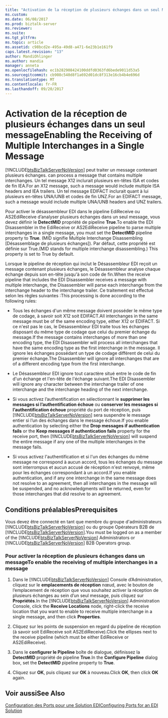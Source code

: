 ```yaml
---
title: "Activation de la réception de plusieurs échanges dans un seul Message | Documents Microsoft"
ms.custom: 
ms.date: 06/08/2017
ms.prod: biztalk-server
ms.reviewer: 
ms.suite: 
ms.tgt_pltfrm: 
ms.topic: article
ms.assetid: c98bcd2e-495a-49d8-a471-6e23b1e161f9
caps.latest.revision: "13"
author: MandiOhlinger
ms.author: mandia
manager: anneta
ms.openlocfilehash: ec1b282908424100ddfd0363fd6bede9011d53a5
ms.sourcegitcommit: cb908c540d8f1a692d01dc8f313e16cb4b4e696d
ms.translationtype: MT
ms.contentlocale: fr-FR
ms.lasthandoff: 09/20/2017
---
```

# <a name="enabling-the-receiving-of-multiple-interchanges-in-a-single-message"></a><span data-ttu-id="29111-102">Activation de la réception de plusieurs échanges dans un seul message</span><span class="sxs-lookup"><span data-stu-id="29111-102">Enabling the Receiving of Multiple Interchanges in a Single Message</span></span>
[!INCLUDE[btsBizTalkServerNoVersion](../includes/btsbiztalkservernoversion-md.md)]<span data-ttu-id="29111-103"> peut traiter un message contenant plusieurs échanges.</span><span class="sxs-lookup"><span data-stu-id="29111-103"> can process a message that contains multiple interchanges.</span></span> <span data-ttu-id="29111-104">Un tel message X12 inclurait plusieurs en-têtes ISA et codes de fin IEA.</span><span class="sxs-lookup"><span data-stu-id="29111-104">For an X12 message, such a message would include multiple ISA headers and IEA trailers.</span></span> <span data-ttu-id="29111-105">Un tel message EDIFACT inclurait quant à lui plusieurs en-têtes UNA/UNB et codes de fin UNZ.</span><span class="sxs-lookup"><span data-stu-id="29111-105">For an EDIFACT message, such a message would include multiple UNA/UNB headers and UNZ trailers.</span></span>  
  
 <span data-ttu-id="29111-106">Pour activer le désassembleur EDI dans le pipeline EdiReceive ou AS2EdiReceive d’analyser plusieurs échanges dans un seul message, vous devez définir le **DetectMID** propriété de pipeline **True**.</span><span class="sxs-lookup"><span data-stu-id="29111-106">To enable the EDI Disassembler in the EdiReceive or AS2EdiReceive pipeline to parse multiple interchanges in a single message, you must set the **DetectMID** pipeline property to **True**.</span></span> <span data-ttu-id="29111-107">(MID signifie Multiple Interchange Disassembling [Désassemblage de plusieurs échanges]). Par défaut, cette propriété est définie sur True.</span><span class="sxs-lookup"><span data-stu-id="29111-107">(MID stands for multiple interchange disassembling.) This property is set to True by default.</span></span>  
  
 <span data-ttu-id="29111-108">Lorsque le pipeline de réception qui inclut le Désassembleur EDI reçoit un message contenant plusieurs échanges, le Désassembleur analyse chaque échange depuis son en-tête jusqu'à son code de fin.</span><span class="sxs-lookup"><span data-stu-id="29111-108">When the receive pipeline that includes the EDI Disassembler receives a message with multiple interchange, the Disassembler will parse each interchange from the interchange header to the interchange trailer.</span></span> <span data-ttu-id="29111-109">Ce traitement est effectué selon les règles suivantes :</span><span class="sxs-lookup"><span data-stu-id="29111-109">This processing is done according to the following rules:</span></span>  
  
-   <span data-ttu-id="29111-110">Tous les échanges d'un même message doivent posséder le même type de codage, à savoir soit X12 soit EDIFACT.</span><span class="sxs-lookup"><span data-stu-id="29111-110">All interchanges in the same message must be of the same encoding type, either X12 or EDIFACT.</span></span> <span data-ttu-id="29111-111">Si ce n'est pas le cas, le Désassembleur EDI traite tous les échanges disposant du même type de codage que celui du premier échange du message.</span><span class="sxs-lookup"><span data-stu-id="29111-111">If the message contains interchanges of more than one encoding type, the EDI Disassembler will process all interchanges that have the same encoding type as the first interchange in the message.</span></span> <span data-ttu-id="29111-112">Il ignore les échanges possédant un type de codage différent de celui du premier échange.</span><span class="sxs-lookup"><span data-stu-id="29111-112">The Disassembler will ignore all interchanges that are of a different encoding type from the first interchange.</span></span>  
  
-   <span data-ttu-id="29111-113">Le Désassembleur EDI ignore tout caractère situé entre le code de fin d'un échange et l'en-tête de l'échange suivant.</span><span class="sxs-lookup"><span data-stu-id="29111-113">The EDI Disassembler will ignore any character between the interchange trailer of one interchange and the interchange heading of the next interchange.</span></span>  
  
-   <span data-ttu-id="29111-114">Si vous activez l’authentification en sélectionnant le **supprimer les messages si l’authentification échoue** ou **conserver les messages si l’authentification échoue** propriété du port de réception, puis [!INCLUDE[btsBizTalkServerNoVersion](../includes/btsbiztalkservernoversion-md.md)] sera suspendre le message entier si l’un des échanges dans le message échoue.</span><span class="sxs-lookup"><span data-stu-id="29111-114">If you enable authentication by selecting either the **Drop messages if authentication fails** or the **Keep messages if authentication fails** property for the receive port, then [!INCLUDE[btsBizTalkServerNoVersion](../includes/btsbiztalkservernoversion-md.md)] will suspend the entire message if any one of the multiple interchanges in the message fails.</span></span>  
  
-   <span data-ttu-id="29111-115">Si vous activez l'authentification et si l'un des échanges du même message ne correspond à aucun accord, tous les échanges du message sont interrompus et aucun accusé de réception n'est renvoyé, même pour les échanges correspondant à un accord.</span><span class="sxs-lookup"><span data-stu-id="29111-115">If you enable authentication, and if any one interchange in the same message does not resolve to an agreement, then all interchanges in the message will be suspended, and no acknowledgments will be returned, even for those interchanges that did resolve to an agreement.</span></span>  
  
## <a name="prerequisites"></a><span data-ttu-id="29111-116">Conditions préalables</span><span class="sxs-lookup"><span data-stu-id="29111-116">Prerequisites</span></span>  
 <span data-ttu-id="29111-117">Vous devez être connecté en tant que membre du groupe d'administrateurs [!INCLUDE[btsBizTalkServerNoVersion](../includes/btsbiztalkservernoversion-md.md)] ou du groupe Opérateurs B2B de  [!INCLUDE[btsBizTalkServerNoVersion](../includes/btsbiztalkservernoversion-md.md)].</span><span class="sxs-lookup"><span data-stu-id="29111-117">You must be logged on as a member of the [!INCLUDE[btsBizTalkServerNoVersion](../includes/btsbiztalkservernoversion-md.md)] Administrators or [!INCLUDE[btsBizTalkServerNoVersion](../includes/btsbiztalkservernoversion-md.md)] B2B Operators group.</span></span>  
  
### <a name="to-enable-the-receiving-of-multiple-interchanges-in-a-message"></a><span data-ttu-id="29111-118">Pour activer la réception de plusieurs échanges dans un message</span><span class="sxs-lookup"><span data-stu-id="29111-118">To enable the receiving of multiple interchanges in a message</span></span>  
  
1.  <span data-ttu-id="29111-119">Dans le [!INCLUDE[btsBizTalkServerNoVersion](../includes/btsbiztalkservernoversion-md.md)] Console d’Administration, cliquez sur le **emplacements de réception** nœud, avec le bouton de l’emplacement de réception que vous souhaitez activer la réception de plusieurs échanges au sein d’un seul message, puis cliquez sur  **Propriétés**.</span><span class="sxs-lookup"><span data-stu-id="29111-119">In the [!INCLUDE[btsBizTalkServerNoVersion](../includes/btsbiztalkservernoversion-md.md)] Administration Console, click the **Receive Locations** node, right-click the receive location that you want to enable to receive multiple interchange in a single message, and then click **Properties**.</span></span>  
  
2.  <span data-ttu-id="29111-120">Cliquez sur les points de suspension en regard du pipeline de réception (à savoir soit EdiReceive soit AS2EdiReceive).</span><span class="sxs-lookup"><span data-stu-id="29111-120">Click the ellipses next to the receive pipeline (which must be either EdiReceive or AS2EdiReceive).</span></span>  
  
3.  <span data-ttu-id="29111-121">Dans le **configurer le Pipeline** boîte de dialogue, définissez la **DetectMID** propriété de pipeline **True**.</span><span class="sxs-lookup"><span data-stu-id="29111-121">In the **Configure Pipeline** dialog box, set the **DetectMID** pipeline property to **True**.</span></span>  
  
4.  <span data-ttu-id="29111-122">Cliquez sur **OK**, puis cliquez sur **OK** à nouveau.</span><span class="sxs-lookup"><span data-stu-id="29111-122">Click **OK**, then click **OK** again.</span></span>  
  
## <a name="see-also"></a><span data-ttu-id="29111-123">Voir aussi</span><span class="sxs-lookup"><span data-stu-id="29111-123">See Also</span></span>  
 [<span data-ttu-id="29111-124">Configuration des Ports pour une Solution EDI</span><span class="sxs-lookup"><span data-stu-id="29111-124">Configuring Ports for an EDI Solution</span></span>](../core/configuring-ports-for-an-edi-solution.md)